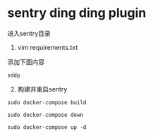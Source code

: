 sentry ding ding plugin
===

进入sentry目录

1. vim requirements.txt

添加下面内容

```
sddp
```

2. 构建并重启sentry

`sudo docker-compose build`

`sudo docker-compose down`

`sudo docker-compose up -d`

